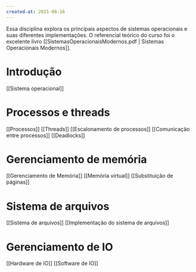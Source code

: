 ```yaml
---
created-at: 2021-08-16
---
```


Essa disciplina explora os principais aspectos de sistemas operacionais e suas diferentes implementações.
O referencial teórico do curso foi o excelente livro [[SistemasOperacionaisModernos.pdf | Sistemas Operacionais Modernos]].

# Introdução
[[Sistema operacional]]

# Processos e threads
[[Processos]]
[[Threads]]
[[Escalonamento de processos]]
[[Comunicação entre processos]]
[[Deadlocks]]

# Gerenciamento de memória
[[Gerenciamento de Memória]]
[[Memória virtual]]
[[Substituição de páginas]]

# Sistema de arquivos
[[Sistema de arquivos]]
[[Implementação do sistema de arquivos]]

# Gerenciamento de IO
[[Hardware de IO]]
[[Software de IO]]